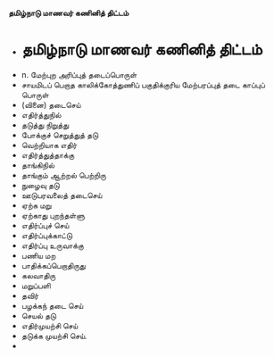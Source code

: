 **தமிழ்நாடு மாணவர் கணினித் திட்டம்**
- # தமிழ்நாடு மாணவர் கணினித் திட்டம்
- n. மேற்புற அரிப்புத் தடைப்பொருள்
- சாயமிடப் பெறாத காலிக்கோத்துணிப் பகுதிக்குரிய மேற்பரப்புத் தடை காப்புப் பொருள்
- (வினை) தடைசெய்
- எதிர்த்துநில்
- தடுத்து நிறுத்து
- போக்குச் செறுத்துத் தடு
- வெற்றியாக எதிர்
- எதிர்த்துத்தாக்கு
- தாங்கிநில்
- தாங்கும் ஆற்றல் பெற்றிரு
- நுழைவு தடு
- ஊடுபரவலைத் தடைசெய்
- ஏற்க மறு
- ஏற்காது புறந்தள்ளு
- எதிர்ப்புச் செய்
- எதிர்ப்புக்காட்டு
- எதிர்ப்பு உருவாக்கு
- பணிய மற
- பாதிக்கப்பெறாதிருது
- கலவாதிரு
- மறுப்பளி
- தவிர்
- பழக்கந் தடை செய்
- செயல் தடு
- எதிர்முயற்சி செய்
- தடுக்க முயற்சி செய்.
-


